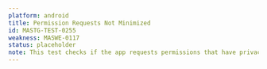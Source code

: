 ```yaml
---
platform: android
title: Permission Requests Not Minimized
id: MASTG-TEST-0255
weakness: MASWE-0117
status: placeholder
note: This test checks if the app requests permissions that have privacy-preserving alternatives.
---
```

